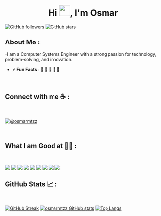 
<h1 align="center">Hi <img src="https://media.giphy.com/media/hvRJCLFzcasrR4ia7z/giphy.gif" width="35">, I'm Osmar </h1>

![GitHub followers](https://img.shields.io/github/followers/osmarmtzz?style=social)
![GitHub stars](https://img.shields.io/github/stars/osmarmtzz?style=social)


## About Me :

-I am a Computer Systems Engineer with a strong passion for technology, problem-solving, and innovation.
- ⚡ **Fun Facts** : 🍕 🏉 🏏 🎥 🚞

<br>

## Connect with me ☕ :

<br>

[![@osmarmtzz](https://img.icons8.com/fluency/48/000000/linkedin.png "@osmarmtzz")](https://www.linkedin.com/in/osmarmtzz/)

<br>

## What I am Good at 🧑‍💻 :


<br>

<img src="https://img.icons8.com/color/48/000000/html-5--v1.png"/> <img src="https://img.icons8.com/color/48/000000/css3.png"/> <img src="https://img.icons8.com/color/48/000000/javascript--v1.png"/> <img src="https://img.icons8.com/color/48/000000/react-native.png"/> <img src="https://img.icons8.com/color/48/000000/angularjs.png"/> <img src="https://img.icons8.com/officel/48/000000/php-logo.png"/> <img src="https://img.icons8.com/color/48/000000/bootstrap.png"/> <img src="https://img.icons8.com/color/48/000000/java-coffee-cup-logo--v1.png"/> <img src="https://img.icons8.com/color/48/000000/mysql-logo.png"/>

## GitHub Stats 📈 :

<br>

[![GitHub Streak](https://github-readme-streak-stats.herokuapp.com?user=osmarmtzz&theme=algolia&date_format=M%20j%5B%2C%20Y%5D)](https://git.io/streak-stats) 
[![osmarmtzz GitHub stats](https://github-readme-stats.vercel.app/api?username=osmarmtzz&theme=algolia)](https://github.com/osmarmtzz/github-readme-stats) 
[![Top Langs](https://github-readme-stats.vercel.app/api/top-langs/?username=osmarmtzz&theme=algolia)](https://github.com/osmarmtzz/github-readme-stats) 

<br>

